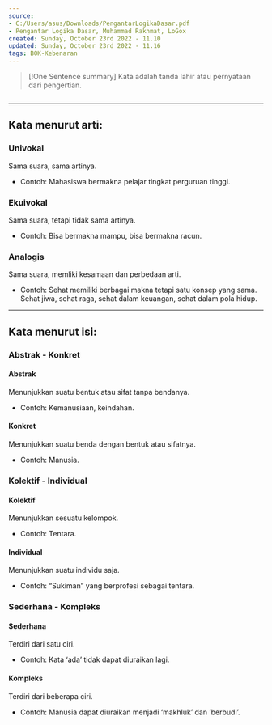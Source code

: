 ```yaml
---
source:
- C:/Users/asus/Downloads/PengantarLogikaDasar.pdf
- Pengantar Logika Dasar, Muhammad Rakhmat, LoGox 
created: Sunday, October 23rd 2022 - 11.10
updated: Sunday, October 23rd 2022 - 11.16
tags: BOK-Kebenaran
---
```


>[!One Sentence summary]
>Kata adalah tanda lahir atau pernyataan dari pengertian.

```toc
```
---
Kata menurut arti:
---
### Univokal
Sama suara, sama artinya.
- Contoh: Mahasiswa bermakna pelajar tingkat perguruan tinggi.

### Ekuivokal
Sama suara, tetapi tidak sama artinya.
- Contoh: Bisa bermakna mampu, bisa bermakna racun.

### Analogis
Sama suara, memliki kesamaan dan perbedaan arti.
- Contoh: Sehat memiliki berbagai makna tetapi satu konsep yang sama. Sehat jiwa, sehat raga, sehat dalam keuangan, sehat dalam pola hidup.

---
Kata menurut isi:
---
### Abstrak - Konkret

#### Abstrak
Menunjukkan suatu bentuk atau sifat tanpa bendanya.
- Contoh: Kemanusiaan, keindahan.

#### Konkret
Menunjukkan suatu benda dengan bentuk atau sifatnya.
- Contoh: Manusia.

### Kolektif - Individual

#### Kolektif
Menunjukkan sesuatu kelompok.
- Contoh: Tentara.

#### Individual
Menunjukkan suatu individu saja.
- Contoh: “Sukiman” yang berprofesi sebagai tentara.

### Sederhana - Kompleks

#### Sederhana
Terdiri dari satu ciri.
- Contoh: Kata ‘ada’ tidak dapat diuraikan lagi.

#### Kompleks
Terdiri dari beberapa ciri.
- Contoh: Manusia dapat diuraikan menjadi ‘makhluk’ dan ‘berbudi’.
